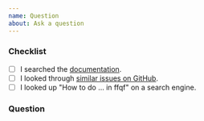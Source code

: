 ```yaml
---
name: Question
about: Ask a question
---
```


### Checklist

<!-- To help keep this issue tracker clean and focused, please make sure that you have
 tried *all* of the following resources before submitting your question. -->

- [ ] I searched the [documentation](https://ffqf.readthedocs.io).
- [ ] I looked through [similar issues on GitHub](https://github.com/Midnighter/ffqf/issues).
- [ ] I looked up "How to do ... in ffqf" on a search engine.

### Question

<!-- Please ask your question here. -->
